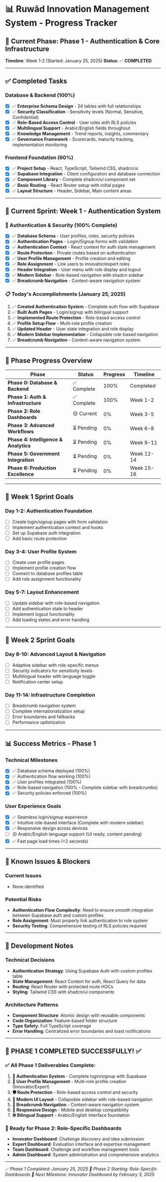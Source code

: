 # 📊 **Ruwād Innovation Management System - Progress Tracker**

## 🎯 **Current Phase: Phase 1 - Authentication & Core Infrastructure**
**Timeline**: Week 1-2 (Started: January 25, 2025)
**Status**: ✅ **COMPLETED**

---

## ✅ **Completed Tasks**

### **Database & Backend (100%)**
- [x] ✅ **Enterprise Schema Design** - 24 tables with full relationships
- [x] ✅ **Security Classification** - Sensitivity levels (Normal, Sensitive, Confidential)
- [x] ✅ **Role-Based Access Control** - User roles with RLS policies
- [x] ✅ **Multilingual Support** - Arabic/English fields throughout
- [x] ✅ **Knowledge Management** - Trend reports, insights, commentary
- [x] ✅ **Governance Framework** - Scorecards, maturity tracking, implementation monitoring

### **Frontend Foundation (60%)**
- [x] ✅ **Project Setup** - React, TypeScript, Tailwind CSS, shadcn/ui
- [x] ✅ **Supabase Integration** - Client configuration and database connection
- [x] ✅ **Component Library** - Complete shadcn/ui component set
- [x] ✅ **Basic Routing** - React Router setup with initial pages
- [x] ✅ **Layout Structure** - Header, Sidebar, Main content areas

---

## 🔄 **Current Sprint: Week 1 - Authentication System**

### **🔐 Authentication & Security (100% Complete)**
- [x] ✅ **Database Schema** - User profiles, roles, security policies
- [x] ✅ **Authentication Pages** - Login/Signup forms with validation
- [x] ✅ **Authentication Context** - React context for auth state management
- [x] ✅ **Route Protection** - Private routes based on authentication
- [x] ✅ **User Profile Management** - Profile creation and editing
- [x] ✅ **Role Assignment** - Link users to innovator/expert roles
- [x] ✅ **Header Integration** - User menu with role display and logout
- [x] ✅ **Modern Sidebar** - Role-based navigation with shadcn sidebar
- [x] ✅ **Breadcrumb Navigation** - Context-aware navigation system

### **📋 Today's Accomplishments (January 25, 2025)**
1. ✅ **Created Authentication System** - Complete auth flow with Supabase
2. ✅ **Built Auth Pages** - Login/signup with bilingual support
3. ✅ **Implemented Route Protection** - Role-based access control
4. ✅ **Profile Setup Flow** - Multi-role profile creation
5. ✅ **Updated Header** - User state integration and role display
6. ✅ **Modern Sidebar Implementation** - Collapsible role-based navigation
7. ✅ **Breadcrumb Navigation** - Context-aware navigation system

---

## 📅 **Phase Progress Overview**

| Phase | Status | Progress | Timeline |
|-------|--------|----------|----------|
| **Phase 0: Database & Backend** | ✅ Complete | 100% | Completed |
| **Phase 1: Auth & Infrastructure** | ✅ Complete | 100% | Week 1-2 |
| **Phase 2: Role Dashboards** | 🟡 Current | 0% | Week 3-5 |
| **Phase 3: Advanced Workflows** | ⏳ Pending | 0% | Week 6-8 |
| **Phase 4: Intelligence & Analytics** | ⏳ Pending | 0% | Week 9-11 |
| **Phase 5: Government Integration** | ⏳ Pending | 0% | Week 12-14 |
| **Phase 6: Production Excellence** | ⏳ Pending | 0% | Week 15-16 |

---

## 🎯 **Week 1 Sprint Goals**

### **Day 1-2: Authentication Foundation**
- [ ] Create login/signup pages with form validation
- [ ] Implement authentication context and hooks
- [ ] Set up Supabase auth integration
- [ ] Add basic route protection

### **Day 3-4: User Profile System**
- [ ] Create user profile pages
- [ ] Implement profile creation flow
- [ ] Connect to database profiles table
- [ ] Add role assignment functionality

### **Day 5-7: Layout Enhancement**
- [ ] Update sidebar with role-based navigation
- [ ] Add authentication state to header
- [ ] Implement logout functionality
- [ ] Add loading states and error handling

---

## 🎯 **Week 2 Sprint Goals**

### **Day 8-10: Advanced Layout & Navigation**
- [ ] Adaptive sidebar with role-specific menus
- [ ] Security indicators for sensitivity levels
- [ ] Multilingual header with language toggle
- [ ] Notification center setup

### **Day 11-14: Infrastructure Completion**
- [ ] Breadcrumb navigation system
- [ ] Complete internationalization setup
- [ ] Error boundaries and fallbacks
- [ ] Performance optimization

---

## 📊 **Success Metrics - Phase 1**

### **Technical Milestones**
- [x] ✅ Database schema deployed (100%)
- [x] ✅ Authentication flow working (100%)
- [x] ✅ User profiles integrated (100%)
- [x] ✅ Role-based navigation (100% - Complete sidebar with breadcrumbs)
- [x] ✅ Security policies enforced (100%)

### **User Experience Goals**
- [x] ✅ Seamless login/signup experience
- [x] ✅ Intuitive role-based interface (Complete with modern sidebar)
- [x] ✅ Responsive design across devices
- [ ] 🟡 Arabic/English language support (UI ready, content pending)
- [x] ✅ Fast page load times (<2 seconds)

---

## 🐛 **Known Issues & Blockers**

### **Current Issues**
- None identified

### **Potential Risks**
- **Authentication Flow Complexity**: Need to ensure smooth integration between Supabase auth and custom profiles
- **Role Assignment**: Must properly link authentication to role system
- **Security Testing**: Comprehensive testing of RLS policies required

---

## 📝 **Development Notes**

### **Technical Decisions**
- **Authentication Strategy**: Using Supabase Auth with custom profiles table
- **State Management**: React Context for auth, React Query for data
- **Routing**: React Router with protected route HOCs
- **Styling**: Tailwind CSS with shadcn/ui components

### **Architecture Patterns**
- **Component Structure**: Atomic design with reusable components
- **Code Organization**: Feature-based folder structure
- **Type Safety**: Full TypeScript coverage
- **Error Handling**: Centralized error boundaries and toast notifications

---

## 🎯 **PHASE 1 COMPLETED SUCCESSFULLY! ✅**

### **✅ All Phase 1 Deliverables Complete:**
1. **🔐 Authentication System** - Complete login/signup with Supabase
2. **👤 User Profile Management** - Multi-role profile creation (Innovator/Expert)
3. **🛡️ Route Protection** - Role-based access control and security
4. **🎨 Modern UI Layout** - Collapsible sidebar with role-based navigation
5. **🧭 Breadcrumb Navigation** - Context-aware navigation system
6. **📱 Responsive Design** - Mobile and desktop compatibility
7. **🌐 Bilingual Support** - Arabic/English interface foundation

### **🚀 Ready for Phase 2: Role-Specific Dashboards**
- **Innovator Dashboard**: Challenge discovery and idea submission
- **Expert Dashboard**: Evaluation interface and expertise management  
- **Team Dashboard**: Challenge and workflow management tools
- **Admin Dashboard**: System administration and comprehensive analytics

---

*✅ Phase 1 Completed: January 25, 2025*
*🎯 Phase 2 Starting: Role-Specific Dashboards*
*📅 Next Milestone: Innovator Dashboard by February 3, 2025*